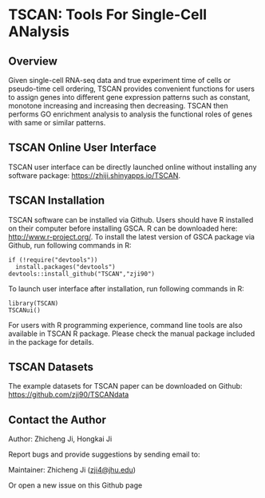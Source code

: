 TSCAN: Tools For Single-Cell ANalysis
====

## Overview
Given single-cell RNA-seq data and true experiment time of cells or pseudo-time cell ordering, TSCAN provides convenient functions for users to assign genes into different gene expression patterns such as constant, monotone increasing and increasing then decreasing. TSCAN then performs GO enrichment analysis to analysis the functional roles of genes with same or similar patterns.

## TSCAN Online User Interface
TSCAN user interface can be directly launched online without installing any software package: https://zhiji.shinyapps.io/TSCAN. 

## TSCAN Installation

TSCAN software can be installed via Github.
Users should have R installed on their computer before installing GSCA. R can be downloaded here: http://www.r-project.org/.
To install the latest version of GSCA package via Github, run following commands in R:
```{r }
if (!require("devtools"))
  install.packages("devtools")
devtools::install_github("TSCAN","zji90")
```
To launch user interface after installation, run following commands in R:
```{r }
library(TSCAN)
TSCANui()
```
For users with R programming experience, command line tools are also available in TSCAN R package. Please check the manual package included in the package for details.

## TSCAN Datasets
The example datasets for TSCAN paper can be downloaded on Github: https://github.com/zji90/TSCANdata

## Contact the Author
Author: Zhicheng Ji, Hongkai Ji

Report bugs and provide suggestions by sending email to:

Maintainer: Zhicheng Ji (zji4@jhu.edu)

Or open a new issue on this Github page
